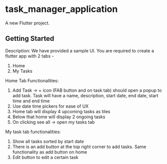 # task_manager_application

A new Flutter project.

## Getting Started

Description: We have provided a sample UI. You are required to create a flutter app with 2 tabs -
1. Home
2. My Tasks

   
Home Tab Functionalities:
1. Add Task -> + icon (FAB button and on task tab) should open a popup to add task. Task
will have a name, description, start date, end date, start time and end time
2. Use date time pickers for ease of UX
3. Home tab will display 4 upcoming tasks as tiles
4. Below that home will display 2 ongoing tasks
5. On clicking see all -> open my tasks tab

   
My task tab functionalities:
1. Show all tasks sorted by start date
2. There is an add button at the top right corner to add tasks. Same functionality as add
button on home
3. Edit button to edit a certain task
